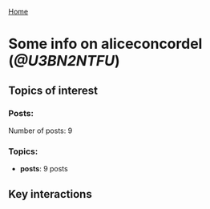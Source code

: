 [Home](https://kelu124.github.io/echommunity/)

# Some info on __aliceconcordel__ (_@U3BN2NTFU_)


## Topics of interest

### Posts: 

Number of posts: 9

### Topics:

* __posts__: 9 posts

## Key interactions 

